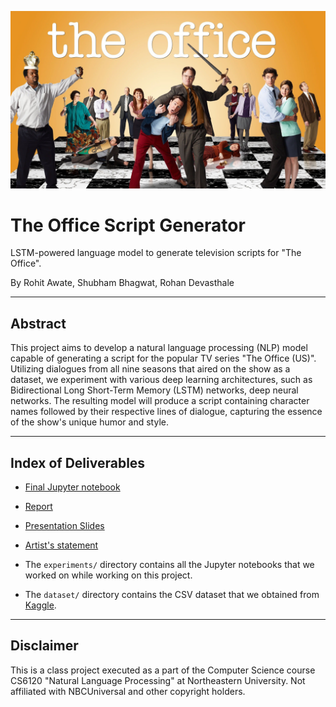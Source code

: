 ![banner.jpg](banner.jpg)

# The Office Script Generator
LSTM-powered language model to generate television scripts for "The Office".

By Rohit Awate, Shubham Bhagwat, Rohan Devasthale

---

## Abstract
This project aims to develop a natural language processing (NLP) model capable of generating a script for the popular TV series "The Office (US)". Utilizing dialogues from all nine seasons that aired on the show as a dataset, we experiment with various deep learning architectures, such as Bidirectional Long Short-Term Memory (LSTM) networks, deep neural networks. The resulting model will produce a script containing character names followed by their respective lines of dialogue, capturing the essence of the show's unique humor and style.

---

## Index of Deliverables

- [Final Jupyter notebook](Final_NLP_Project.ipynb)

- [Report](ProjectReport_ArtistsStatement.pdf)

- [Presentation Slides](NLP_Presentation_Slides.pdf)

- [Artist's statement](ArtistsStatement.pdf)

- The `experiments/` directory contains all the Jupyter notebooks that we worked on while working on this project.

- The `dataset/` directory contains the CSV dataset that we obtained from [Kaggle](https://www.kaggle.com/datasets/nasirkhalid24/the-office-us-complete-dialoguetranscript?resource=download).

---

## Disclaimer

This is a class project executed as a part of the Computer Science course CS6120 "Natural Language Processing" at Northeastern University. Not affiliated with NBCUniversal and other copyright holders.

